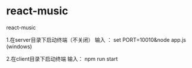 # react-music
react-music


1.在server目录下启动终端（不关闭）
  输入 ：
  set PORT=10010&node app.js (windows)


2.在client目录下启动终端
输入：
  npm run start